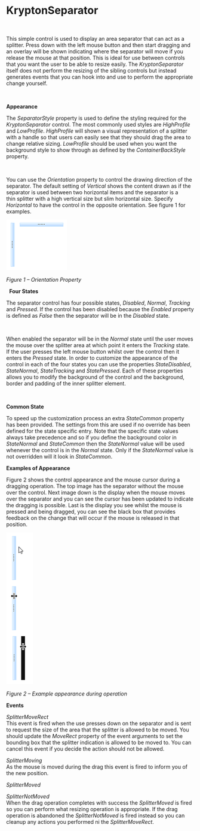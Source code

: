 # KryptonSeparator

 

This simple control is used to display an area separator that can act as a
splitter. Press down with the left mouse button and then start dragging and an
overlay will be shown indicating where the separator will move if you release
the mouse at that position. This is ideal for use between controls that you want
the user to be able to resize easily. The *KryptonSeparator* itself does
not perform the resizing of the sibling controls but instead generates events
that you can hook into and use to perform the appropriate change yourself.

 

**Appearance** 

The *SeparatorStyle* property is used to define the styling required for the
*KryptonSeparator* control. The most commonly used styles are *HighProfile* and
*LowProfile*. *HighProfile* will shown a visual representation of a splitter
with a handle so that users can easily see that they should drag the area to
change relative sizing. *LowProfile* should be used when you want the background
style to show through as defined by the *ContainerBackStyle* property.

 

You can use the *Orientation* property to control the drawing direction of the
separator. The default setting of *Vertical* shows the content drawn as if the
separator is used between two horizontal items and the separator is a
thin splitter with a high vertical size but slim horizontal size. Specify
*Horizontal* to have the control in the opposite orientation. See figure 1 for
examples.

![](KryptonSeparatorOrientation.gif)

*Figure 1 – Orientation Property*

 
**Four States**

The separator control has four possible states, *Disabled*, *Normal*, *Tracking*
and *Pressed*. If the control has been disabled because the *Enabled* property
is defined as *False* then the separator will be in the *Disabled* state.

 

When enabled the separator will be in the *Normal* state until the user moves
the mouse over the splitter area at which point it enters the *Tracking* state.
If the user presses the left mouse button whilst over the control then it enters
the *Pressed* state. In order to customize the appearance of the control in each
of the four states you can use the properties *StateDisabled*, *StateNormal*,
*StateTracking* and *StatePressed*. Each of these properties allows you to
modify the background of the control and the background, border and padding of
the inner splitter element.

 

**Common State** 

To speed up the customization process an extra *StateCommon* property has been
provided. The settings from this are used if no override has been defined for
the state specific entry. Note that the specific state values always take
precedence and so if you define the background color in *StateNormal* and
*StateCommon* then the *StateNormal* value will be used whenever the control is
in the *Normal* state. Only if the *StateNormal* value is not overridden will it
look in *StateCommon*.

  
**Examples of Appearance**

Figure 2 shows the control appearance and the mouse cursor during a dragging
operation. The top image has the separator without the mouse over the control.
Next image down is the display when the mouse moves over the separator and you
can see the cursor has been updated to indicate the dragging is possible. Last
is the display you see whilst the mouse is pressed and being dragged, you can
see the black box that provides feedback on the change that will occur if the
mouse is released in that position.

![](KryptonSeparatorDragging.gif)

*Figure 2 – Example appearance during operation*

**Events**

*SplitterMoveRect*  
This event is fired when the use presses down on the separator and is sent to
request the size of the area that the splitter is allowed to be moved. You
should update the *MoveRect* property of the event arguments to set the bounding
box that the splitter indication is allowed to be moved to. You can cancel this
event if you decide the action should not be allowed.

*SplitterMoving*  
As the mouse is moved during the drag this event is fired to inform you of the
new position.

*SplitterMoved*

*SplitterNotMoved*  
When the drag operation completes with success the *SplitterMoved* is fired so
you can perform what resizing operation is appropriate. If the drag operation is
abandoned the *SplitterNotMoved* is fired instead so you can cleanup any actions
you performed ni the *SplitterMoveRect*.
